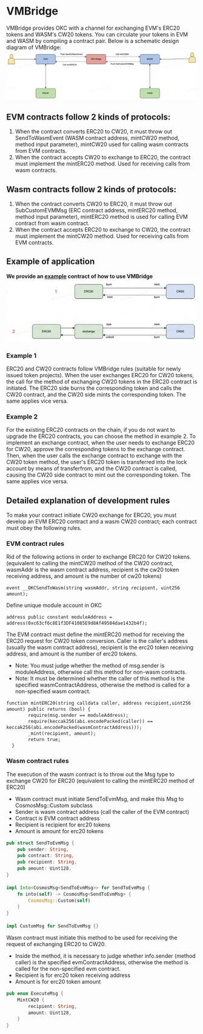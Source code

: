 # VMBridge
VMBridge provides OKC with a channel for exchanging EVM's ERC20 tokens and WASM's CW20 tokens. You can circulate your tokens in EVM and WASM by compiling a contract pair. Below is a schematic design diagram of VMBridge:
![](../img/vmbridge-architecture.png)
## EVM contracts follow 2 kinds of protocols:
1. When the contract converts ERC20 to CW20, it must throw out SendToWasmEvent (WASM contract address, mintCW20 method, method input parameter), mintCW20 used for calling wasm contracts from EVM contracts.
2. When the contract accepts CW20 to exchange to ERC20, the contract must implement the mintERC20 method. Used for receiving calls from wasm contracts.

## Wasm contracts follow 2 kinds of protocols:
1. When the contract converts CW20 to ERC20, it must throw out SubCustomEVMMsg (ERC contract address, mintERC20 method, method input parameter), mintERC20 method is used for calling EVM contract from wasm contract.
2. When the contract accepts ERC20 to exchange to CW20, the contract must implement the mintCW20 method. Used for receiving calls from EVM contracts.

## Example of application
**We provide an [example](https://github.com/okex/VMTokenBridge) contract of how to use VMBridge**
![](../img/vmbridge-example.png)
### Example 1
ERC20 and CW20 contracts follow VMBridge rules (suitable for newly issued token projects). When the user exchanges ERC20 for CW20 tokens, the call for the method of exchanging CW20 tokens in the ERC20 contract is initiated. The ERC20 side burns the corresponding token and calls the CW20 contract, and the CW20 side mints the corresponding token. The same applies vice versa.
### Example 2
For the existing ERC20 contracts on the chain, if you do not want to upgrade the ERC20 contracts, you can choose the method in example 2. To implement an exchange contract, when the user needs to exchange ERC20 for CW20, approve the corresponding tokens to the exchange contract. Then, when the user calls the exchange contract to exchange with the CW20 token method, the user's ERC20 token is transferred into the lock account by means of transferfrom, and the CW20 contract is called, causing the CW20 side contract to mint out the corresponding token. The same applies vice versa.

## Detailed explanation of development rules
To make your contract initiate CW20 exchange for ERC20, you must develop an EVM ERC20 contract and a wasm CW20 contract; each contract must obey the following rules.
### EVM contract rules
Rid of the following actions in order to exchange ERC20 for CW20 tokens. (equivalent to calling the mintCW20 method of the CW20 contract, wasmAddr is the wasm contract address, recipient is the cw20 token receiving address, and amount is the number of cw20 tokens)
```solidity
event __OKCSendToWasm(string wasmAddr, string recipient, uint256 amount);
```
Define unique module account in OKC
```solidity
address public constant moduleAddress = address(0xc63cf6c8E1f3DF41085E9d8Af49584dae1432b4f);
```
The EVM contract must define the mintERC20 method for receiving the ERC20 request for CW20 token conversion. Caller is the caller's address (usually the wasm contract address), recipient is the erc20 token receiving address, and amount is the number of erc20 tokens.
- Note: You must judge whether the method of msg.sender is moduleAddress, otherwise call this method for non-wasm contracts.
- Note: It must be determined whether the caller of this method is the specified wasmContractAddress, otherwise the method is called for a non-specified wasm contract.

```solidity
function mintERC20(string calldata caller, address recipient,uint256 amount) public returns (bool) {
        require(msg.sender == moduleAddress); 
        require(keccak256(abi.encodePacked(caller)) == keccak256(abi.encodePacked(wasmContractAddress)));
        _mint(recipient, amount);
        return true;
  }
```

### Wasm contract rules
The execution of the wasm contract is to throw out the Msg type to exchange CW20 for ERC20 (equivalent to calling the mintERC20 method of ERC20)

- Wasm contract must initiate SendToEvmMsg, and make this Msg to CosmosMsg::Custom subclass
- Sender is wasm contract address (call the caller of the EVM contract)
- Contract is EVM contract address
- Recipient is recipient for erc20 tokens
- Amount is amount for erc20 tokens

```rust
pub struct SendToEvmMsg {
    pub sender: String, 
    pub contract: String, 
    pub recipient: String, 
    pub amount: Uint128,
}

impl Into<CosmosMsg<SendToEvmMsg>> for SendToEvmMsg {
    fn into(self) -> CosmosMsg<SendToEvmMsg> {
        CosmosMsg::Custom(self)
    }
}

impl CustomMsg for SendToEvmMsg {}
```

Wasm contract must initiate this method to be used for receiving the request of exchanging ERC20 to CW20.

- Inside the method, it is necessary to judge whether info.sender (method caller) is the specified evmContractAddress, otherwise the method is called for the non-specified evm contract.
- Recipient is for erc20 token receiving address
- Amount is for erc20 token amount

```rust
pub enum ExecuteMsg {
    MintCW20 {
        recipient: String, 
        amount: Uint128,  
    }
}
```
